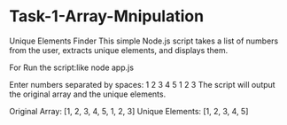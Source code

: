 # Task-1-Array-Mnipulation
Unique Elements Finder
This simple Node.js script takes a list of numbers from the user, extracts unique elements, and displays them.

For Run the script:like
node app.js



Enter numbers separated by spaces: 1 2 3 4 5 1 2 3
The script will output the original array and the unique elements.

Original Array: [1, 2, 3, 4, 5, 1, 2, 3]
Unique Elements: [1, 2, 3, 4, 5]
